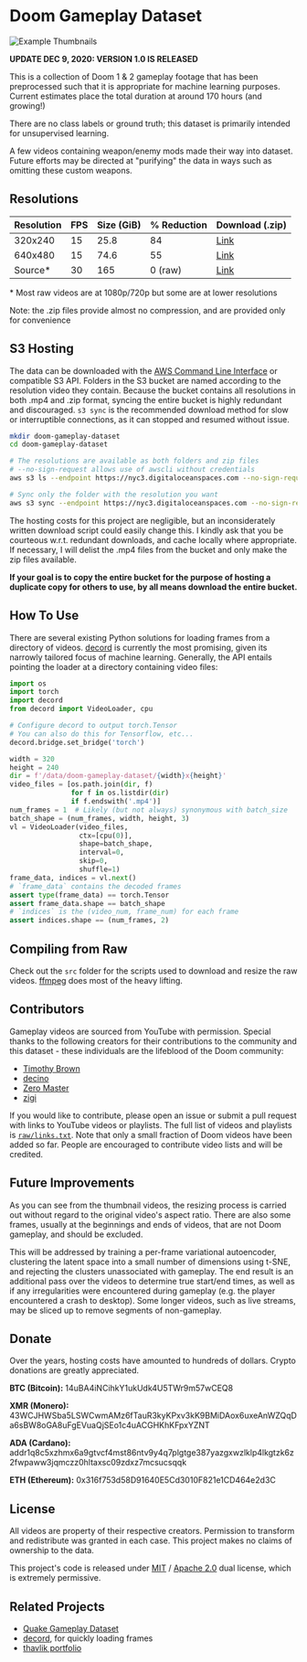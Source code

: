 # Doom Gameplay Dataset
![Example Thumbnails](images/thumbnails.gif)

**UPDATE DEC 9, 2020: VERSION 1.0 IS RELEASED**

This is a collection of Doom 1 & 2 gameplay footage that has been preprocessed such that it is appropriate for machine learning purposes. Current estimates place the total duration at around 170 hours (and growing!)

There are no class labels or ground truth; this dataset is primarily intended for unsupervised learning.

A few videos containing weapon/enemy mods made their way into dataset. Future efforts may be directed at "purifying" the data in ways such as omitting these custom weapons.

## Resolutions

| Resolution      | FPS | Size (GiB) | % Reduction | Download (.zip)
| --------------- | --- | ---------- | ----------- | --------
| 320x240         | 15  | 25.8       | 84          | [Link](https://doom-gameplay-dataset.nyc3.digitaloceanspaces.com/320x240.zip)
| 640x480         | 15  | 74.6       | 55          | [Link](https://doom-gameplay-dataset.nyc3.digitaloceanspaces.com/640x480.zip)
| Source*         | 30  | 165        | 0 (raw)     | [Link](https://doom-gameplay-dataset.nyc3.digitaloceanspaces.com/raw.zip)

\* Most raw videos are at 1080p/720p but some are at lower resolutions

Note: the .zip files provide almost no compression, and are provided only for convenience

## S3 Hosting
The data can be downloaded with the [AWS Command Line Interface](https://aws.amazon.com/cli/) or compatible S3 API. Folders in the S3 bucket are named according to the resolution video they contain. Because the bucket contains all resolutions in both .mp4 and .zip format, syncing the entire bucket is highly redundant and discouraged. `s3 sync` is the recommended download method for slow or interruptible connections, as it can stopped and resumed without issue.

```bash
mkdir doom-gameplay-dataset
cd doom-gameplay-dataset

# The resolutions are available as both folders and zip files
# --no-sign-request allows use of awscli without credentials
aws s3 ls --endpoint https://nyc3.digitaloceanspaces.com --no-sign-request s3://doom-gameplay-dataset/

# Sync only the folder with the resolution you want
aws s3 sync --endpoint https://nyc3.digitaloceanspaces.com --no-sign-request s3://doom-gameplay-dataset/320x240 320x240
```

The hosting costs for this project are negligible, but an inconsiderately written download script could easily change this. I kindly ask that you be courteous w.r.t. redundant downloads, and cache locally where appropriate. If necessary, I will delist the .mp4 files from the bucket and only make the zip files available.

**If your goal is to copy the entire bucket for the purpose of hosting a duplicate copy for others to use, by all means download the entire bucket.**

## How To Use
There are several existing Python solutions for loading frames from a directory of videos. [decord](https://github.com/dmlc/decord) is currently the most promising, given its narrowly tailored focus of machine learning. Generally, the API entails pointing the loader at a directory containing video files:
```python
import os
import torch
import decord
from decord import VideoLoader, cpu

# Configure decord to output torch.Tensor
# You can also do this for Tensorflow, etc...
decord.bridge.set_bridge('torch')

width = 320
height = 240
dir = f'/data/doom-gameplay-dataset/{width}x{height}'
video_files = [os.path.join(dir, f)
               for f in os.listdir(dir)
               if f.endswith('.mp4')]
num_frames = 1  # Likely (but not always) synonymous with batch_size
batch_shape = (num_frames, width, height, 3)
vl = VideoLoader(video_files,
                 ctx=[cpu(0)],
                 shape=batch_shape,
                 interval=0,
                 skip=0,
                 shuffle=1)
frame_data, indices = vl.next()
# `frame_data` contains the decoded frames
assert type(frame_data) == torch.Tensor
assert frame_data.shape == batch_shape
# `indices` is the (video_num, frame_num) for each frame
assert indices.shape == (num_frames, 2)
``` 

## Compiling from Raw
Check out the `src` folder for the scripts used to download and resize the raw videos. [ffmpeg](https://ffmpeg.org/) does most of the heavy lifting.

## Contributors
Gameplay videos are sourced from YouTube with permission. Special thanks to the following creators for their contributions to the community and this dataset - these individuals are the lifeblood of the Doom community:
- [Timothy Brown](https://www.youtube.com/user/mArt1And00m3r11339)
- [decino](https://www.youtube.com/c/decino)
- [Zero Master](https://www.youtube.com/channel/UCiVZWY9LmrJFOg3hWGjyBbw)
- [zigi](https://www.youtube.com/user/fibluzigi)

If you would like to contribute, please open an issue or submit a pull request with links to YouTube videos or playlists. The full list of videos and playlists is [`raw/links.txt`](raw/links.txt). Note that only a small fraction of Doom videos have been added so far. People are encouraged to contribute video lists and will be credited.

## Future Improvements
As you can see from the thumbnail videos, the resizing process is carried out without regard to the original video's aspect ratio. There are also some frames, usually at the beginnings and ends of videos, that are not Doom gameplay, and should be excluded.

This will be addressed by training a per-frame variational autoencoder, clustering the latent space into a small number of dimensions using t-SNE, and rejecting the clusters unassociated with gameplay. The end result is an additional pass over the videos to determine true start/end times, as well as if any irregularities were encountered during gameplay (e.g. the player encountered a crash to desktop). Some longer videos, such as live streams, may be sliced up to remove segments of non-gameplay.

## Donate
Over the years, hosting costs have amounted to hundreds of dollars. Crypto donations are greatly appreciated.

**BTC (Bitcoin):** 14uBA4iNCihkY1ukUdk4U5TWr9m57wCEQ8

**XMR (Monero):** 43WCJHWSba5LSWCwmAMz6fTauR3kyKPxv3kK9BMiDAox6uxeAnWZQqDa6sBW8oGA8uFgEVuaQjSEo1c4uACGHKhKFpxYZNT

**ADA (Cardano):** addr1q8c5xzhmx6a9gtvcf4mst86ntv9y4q7plgtge387yazgxwzlklp4lkgtzk6z2fwpaww3jqmczz0hltaxsc09zdxz7mcsucsqqk

**ETH (Ethereum):** 0x316f753d58D91640E5Cd3010F821e1CD464e2d3C

## License
All videos are property of their respective creators. Permission to transform and redistribute was granted in each case. This project makes no claims of ownership to the data.

This project's code is released under [MIT](LICENSE-MIT) / [Apache 2.0](LICENSE-Apache) dual license, which is extremely permissive.

## Related Projects
- [Quake Gameplay Dataset](https://github.com/thavlik/quake-gameplay-dataset)
- [decord](https://github.com/dmlc/decord), for quickly loading frames
- [thavlik portfolio](https://github.com/thavlik/machine-learning-portfolio)

